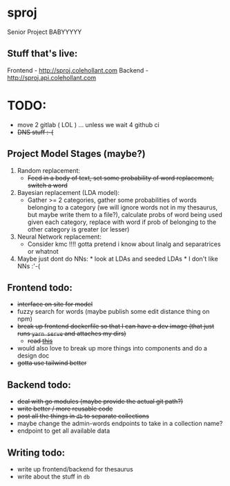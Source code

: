 # sproj
Senior Project BABYYYYY

## Stuff that's live:
Frontend - http://sproj.colehollant.com
Backend - http://sproj.api.colehollant.com


# TODO:

* move 2 gitlab ( LOL ) ... unless we wait 4 github ci
* ~~DNS stuff :-(~~
## Project Model Stages (maybe?)
  1. Random replacement:
     * ~~Feed in a body of text, set some probability of word replacement, switch a word~~
  2. Bayesian replacement (LDA model):
     * Gather >= 2 categories, gather some probabilities of words belonging to a category (we will ignore words not in my thesaurus, but maybe write them to a file?), calculate probs of word being used given each category, replace with word if prob of belonging to the other category is greater (or lesser)
  3. Neural Network replacement:
     * Consider kmc !!!! gotta pretend i know about linalg and separatrices or whatnot
   4. Maybe just dont do NNs:
     * look at LDAs and seeded LDAs
     * I don't like NNs :'-(

## Frontend todo:
   * ~~interface on site for model~~
   * fuzzy search for words (maybe publish some edit distance thing on npm)
   * ~~break up frontend dockerfile so that I can have a dev image (that just runs `yarn serve` and attaches my dirs)~~
     * ~~read [this](https://hackernoon.com/a-better-way-to-develop-node-js-with-docker-cd29d3a0093)~~
   * would also love to break up more things into components and do a design doc
   * ~~gotta use tailwind better~~

## Backend todo:
   * ~~deal with go modules (maybe provide the actual git path?)~~
   * ~~write better / more reusable code~~
   * ~~post all the things in `db` to separate collections~~
   * maybe change the admin-words endpoints to take in a collection name?
   * endpoint to get all available data

## Writing todo:
   * write up frontend/backend for thesaurus
   * write about the stuff in `db`